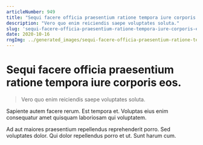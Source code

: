 ```yaml
---
articleNumber: 949
title: "Sequi facere officia praesentium ratione tempora iure corporis eos."
description: "Vero quo enim reiciendis saepe voluptates soluta."
slug: 'sequi-facere-officia-praesentium-ratione-tempora-iure-corporis-eos.'
date: 2020-10-16
rngImg: ../generated_images/sequi-facere-officia-praesentium-ratione-tempora-iure-corporis-eos..jpg
---
```


# Sequi facere officia praesentium ratione tempora iure corporis eos.

> Vero quo enim reiciendis saepe voluptates soluta.

Sapiente autem facere rerum. Est tempora et. Voluptas eius enim consequatur amet quisquam laboriosam qui voluptatem.
 Ad aut maiores praesentium repellendus reprehenderit porro. Sed voluptates dolor. Qui dolor repellendus porro et ut. Sunt harum cum.
